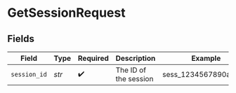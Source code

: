 # GetSessionRequest


## Fields

| Field                 | Type                  | Required              | Description           | Example               |
| --------------------- | --------------------- | --------------------- | --------------------- | --------------------- |
| `session_id`          | *str*                 | :heavy_check_mark:    | The ID of the session | sess_1234567890abcdef |